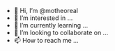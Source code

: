 - 👋 Hi, I’m @motheoreal
- 👀 I’m interested in ...
- 🌱 I’m currently learning ...
- 💞️ I’m looking to collaborate on ...
- 📫 How to reach me ...

<!---
motheoreal/motheoreal is a ✨ special ✨ repository because its `README.md` (this file) appears on your GitHub profile.
You can click the Preview link to take a look at your changes.
--->
